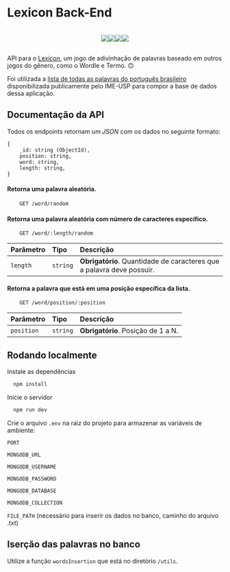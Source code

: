 # Lexicon Back-End
<div style="display: flex; justify-content: center; padding: 16px 0;">
    <img src="https://img.shields.io/badge/Node.js-43853D?style=for-the-badge&logo=node.js&logoColor=white" />
    <img src="https://img.shields.io/badge/Express.js-404D59?style=for-the-badge" />
    <img src="https://img.shields.io/badge/TypeScript-007ACC?style=for-the-badge&logo=typescript&logoColor=white" />
    <img src="https://img.shields.io/badge/MongoDB-4EA94B?style=for-the-badge&logo=mongodb&logoColor=white" />
</div>

API para o [Lexicon](https://github.com/dayannebugarim/lexicon), um jogo de adivinhação de palavras baseado em outros jogos do gênero, como o Wordle e Termo. 🙃

Foi utilizada a [lista de todas as palavras do português brasileiro](https://www.ime.usp.br/~pf/dicios/) disponibilizada publicamente pelo IME-USP para compor a base de dados dessa aplicação.

## Documentação da API
Todos os endpoints retornam um *JSON* com os dados no seguinte formato:
```
{
    _id: string (ObjectId),
    position: string,
    word: string,
    length: string,
}
```

#### Retorna uma palavra aleatória.
```http
    GET /word/random
```

#### Retorna uma palavra aleatória com número de caracteres específico.

```http
    GET /word/:length/random
```
| Parâmetro   | Tipo       | Descrição                                   |
| :---------- | :--------- | :------------------------------------------ |
| `length`      | `string` | **Obrigatório**. Quantidade de caracteres que a palavra deve possuir. |

#### Retorna a palavra que está em uma posição específica da lista.

```http
    GET /word/position/:position
```
| Parâmetro   | Tipo       | Descrição                                   |
| :---------- | :--------- | :------------------------------------------ |
| `position`      | `string` | **Obrigatório**. Posição de 1 a N. |

## Rodando localmente

Instale as dependências

```bash
  npm install
```

Inicie o servidor

```bash
  npm run dev
```

Crie o arquivo `.env` na raiz do projeto para armazenar as variáveis de ambiente:

`PORT`

`MONGODB_URL`

`MONGODB_USERNAME`

`MONGODB_PASSWORD`

`MONGODB_DATABASE`

`MONGODB_COLLECTION`

`FILE_PATH` (necessário para inserir os dados no banco, caminho do arquivo .txt)

## Iserção das palavras no banco
Utilize a função `wordsInsertion` que está no diretório `/utils`.